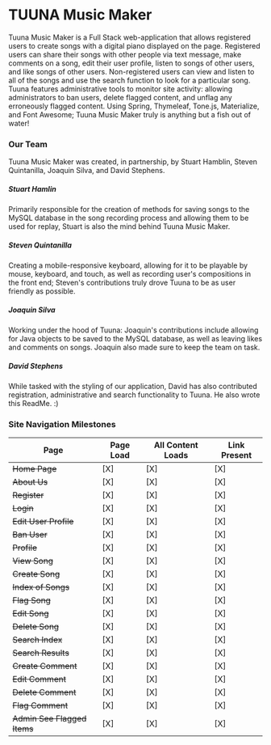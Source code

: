 # TUUNA Music Maker
Tuuna Music Maker is a Full Stack web-application that allows registered users to create songs with a digital piano displayed on the page. Registered users can share their songs with other people via text message, make comments on a song, edit their user profile, listen to songs of other users, and like songs of other users. Non-registered users can view and listen to all of the songs and use the search function to look for a particular song. Tuuna features administrative tools to monitor site activity: allowing administrators to ban users, delete flagged content, and unflag any erroneously flagged content. Using Spring, Thymeleaf, Tone.js, Materialize, and Font Awesome; Tuuna Music Maker truly is anything but a fish out of water!

### Our Team

Tuuna Music Maker was created, in partnership, by Stuart Hamblin, Steven Quintanilla, Joaquin Silva, and David Stephens.

##### Stuart Hamlin
Primarily responsible for the creation of methods for saving songs to the MySQL database in the song recording process and allowing them to be used for replay, Stuart is also the mind behind Tuuna Music Maker.

##### Steven Quintanilla
Creating a mobile-responsive keyboard, allowing for it to be playable by mouse, keyboard, and touch, as well as recording user's compositions in the front end; Steven's contributions truly drove Tuuna to be as user friendly as possible.

##### Joaquin Silva
Working under the hood of Tuuna: Joaquin's contributions include allowing for Java objects to be saved to the MySQL database, as well as leaving likes and comments on songs. Joaquin also made sure to keep the team on task.

##### David Stephens
While tasked with the styling of our application, David has also contributed registration, administrative and search functionality to Tuuna. He also wrote this ReadMe. :)


### Site Navigation Milestones

| Page | Page Load | All Content Loads | Link Present |
| ---- | --------- | ------------- | ------------ |
| ~~Home Page~~ | [X] | [X] | [X] |
| ~~About Us~~ | [X] | [X] | [X] |
| ~~Register~~ | [X] | [X] | [X] |
| ~~Login~~ | [X] | [X] | [X] |
| ~~Edit User Profile~~ | [X] | [X] | [X] |
| ~~Ban User~~ | [X] | [X] | [X] |
| ~~Profile~~ | [X] | [X] | [X] |
| ~~View Song~~ | [X] | [X] | [X] |
| ~~Create Song~~ | [X] | [X] | [X] |
| ~~Index of Songs~~ | [X] | [X] | [X] |
| ~~Flag Song~~ | [X] | [X] | [X] |
| ~~Edit Song~~ | [X] | [X] | [X] |
| ~~Delete Song~~ | [X] | [X] | [X] |
| ~~Search Index~~ | [X] | [X] | [X] |
| ~~Search Results~~ | [X] | [X] | [X] |
| ~~Create Comment~~ | [X] | [X] | [X] |
| ~~Edit Comment~~ | [X] | [X] | [X] |
| ~~Delete Comment~~ | [X] | [X] | [X] |
| ~~Flag Comment~~ | [X] | [X] | [X] |
| ~~Admin See Flagged Items~~ | [X] | [X] | [X] |
